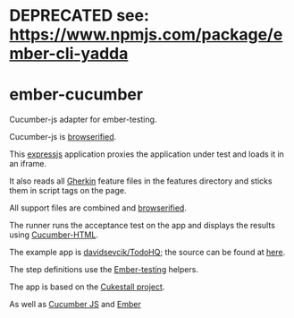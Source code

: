 # DEPRECATED see: https://www.npmjs.com/package/ember-cli-yadda 

ember-cucumber
==============

Cucumber-js adapter for ember-testing.

Cucumber-js is [browserified](https://github.com/substack/node-browserify).

This [expressjs](https://github.com/visionmedia/express) application proxies the application under test and loads it in an iframe.

It also reads all [Gherkin](https://github.com/cucumber/gherkin) feature files in the features directory and sticks them in script tags on the page.

All support files are combined and [browserified](https://github.com/substack/node-browserify).

The runner runs the acceptance test on the app and displays the results using [Cucumber-HTML](https://github.com/cucumber/cucumber-html).

The example app is [davidsevcik/TodoHQ](http://todohq.heroku.com); the source can be found at [here](https://github.com/davidsevcik/todohq).

The step definitions use the [Ember-testing](http://emberjs.com/guides/testing/integration/) helpers.

The app is based on the [Cukestall project](https://github.com/jbpros/cukestall).

As well as [Cucumber JS](https://github.com/cucumber/cucumber-js) and [Ember](https://github.com/emberjs/ember.js])
